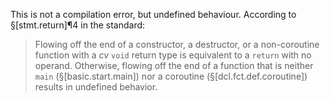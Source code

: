 This is not a compilation error, but undefined behaviour. According to §[stmt.return]¶4 in the standard:

> Flowing off the end of a constructor, a destructor, or a non-coroutine function with a *cv* `void` return type is equivalent to a `return` with no operand. Otherwise, flowing off the end of a function that is neither `main` (§[basic.start.main]) nor a coroutine (§[dcl.fct.def.coroutine]) results in undefined behavior.